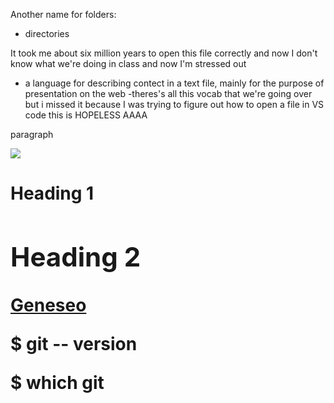Another name for folders:
- directories

It took me about six million years to open this file correctly and now I don't know what we're doing in class and now I'm stressed out 
- a language for describing contect in a text file, mainly for the purpose of presentation on the web
-theres's all this vocab that we're going over but i missed it because I was trying to figure out how to open a file in VS code this is HOPELESS AAAA

<p>paragraph</p>
<img src="path/to/file.jpg" />
<h1>Heading 1<h/1>
<h2>Heading 2</h2>
<a href="http://geneseo.edu">Geneseo</a>

$ git -- version

$ which git
